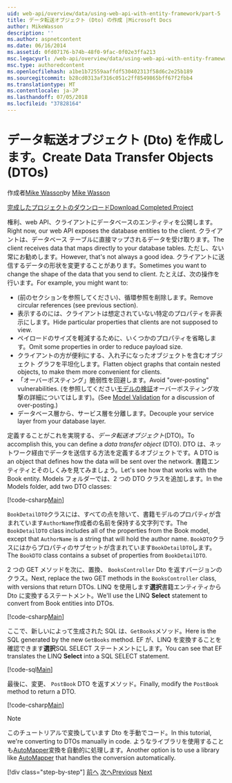 ```yaml
---
uid: web-api/overview/data/using-web-api-with-entity-framework/part-5
title: データ転送オブジェクト (Dto) の作成 |Microsoft Docs
author: MikeWasson
description: ''
ms.author: aspnetcontent
ms.date: 06/16/2014
ms.assetid: 0fd07176-b74b-48f0-9fac-0f02e3ffa213
msc.legacyurl: /web-api/overview/data/using-web-api-with-entity-framework/part-5
msc.type: authoredcontent
ms.openlocfilehash: a1be1b72559aaffdf530402313f58d6c2e25b189
ms.sourcegitcommit: b28cd0313af316c051c2ff8549865bff67f2fbb4
ms.translationtype: MT
ms.contentlocale: ja-JP
ms.lasthandoff: 07/05/2018
ms.locfileid: "37828164"
---
```

<a name="create-data-transfer-objects-dtos"></a><span data-ttu-id="6a794-102">データ転送オブジェクト (Dto) を作成します。</span><span class="sxs-lookup"><span data-stu-id="6a794-102">Create Data Transfer Objects (DTOs)</span></span>
====================
<span data-ttu-id="6a794-103">作成者[Mike Wasson](https://github.com/MikeWasson)</span><span class="sxs-lookup"><span data-stu-id="6a794-103">by [Mike Wasson](https://github.com/MikeWasson)</span></span>

[<span data-ttu-id="6a794-104">完成したプロジェクトのダウンロード</span><span class="sxs-lookup"><span data-stu-id="6a794-104">Download Completed Project</span></span>](https://github.com/MikeWasson/BookService)

<span data-ttu-id="6a794-105">権利、web API、クライアントにデータベースのエンティティを公開します。</span><span class="sxs-lookup"><span data-stu-id="6a794-105">Right now, our web API exposes the database entities to the client.</span></span> <span data-ttu-id="6a794-106">クライアントは、データベース テーブルに直接マップされるデータを受け取ります。</span><span class="sxs-lookup"><span data-stu-id="6a794-106">The client receives data that maps directly to your database tables.</span></span> <span data-ttu-id="6a794-107">ただし、ない常にお勧めします。</span><span class="sxs-lookup"><span data-stu-id="6a794-107">However, that's not always a good idea.</span></span> <span data-ttu-id="6a794-108">クライアントに送信するデータの形状を変更することがあります。</span><span class="sxs-lookup"><span data-stu-id="6a794-108">Sometimes you want to change the shape of the data that you send to client.</span></span> <span data-ttu-id="6a794-109">たとえば、次の操作を行います。</span><span class="sxs-lookup"><span data-stu-id="6a794-109">For example, you might want to:</span></span>

- <span data-ttu-id="6a794-110">(前のセクションを参照してください)、循環参照を削除します。</span><span class="sxs-lookup"><span data-stu-id="6a794-110">Remove circular references (see previous section).</span></span>
- <span data-ttu-id="6a794-111">表示するのには、クライアントは想定されていない特定のプロパティを非表示にします。</span><span class="sxs-lookup"><span data-stu-id="6a794-111">Hide particular properties that clients are not supposed to view.</span></span>
- <span data-ttu-id="6a794-112">ペイロードのサイズを軽減するために、いくつかのプロパティを省略します。</span><span class="sxs-lookup"><span data-stu-id="6a794-112">Omit some properties in order to reduce payload size.</span></span>
- <span data-ttu-id="6a794-113">クライアントの方が便利にする、入れ子になったオブジェクトを含むオブジェクト グラフを平坦化します。</span><span class="sxs-lookup"><span data-stu-id="6a794-113">Flatten object graphs that contain nested objects, to make them more convenient for clients.</span></span>
- <span data-ttu-id="6a794-114">「オーバーポスティング」脆弱性を回避します。</span><span class="sxs-lookup"><span data-stu-id="6a794-114">Avoid "over-posting" vulnerabilities.</span></span> <span data-ttu-id="6a794-115">(を参照してください[モデルの検証](../../formats-and-model-binding/model-validation-in-aspnet-web-api.md)オーバーポスティング攻撃の詳細についてはします)。</span><span class="sxs-lookup"><span data-stu-id="6a794-115">(See [Model Validation](../../formats-and-model-binding/model-validation-in-aspnet-web-api.md) for a discussion of over-posting.)</span></span>
- <span data-ttu-id="6a794-116">データベース層から、サービス層を分離します。</span><span class="sxs-lookup"><span data-stu-id="6a794-116">Decouple your service layer from your database layer.</span></span>

<span data-ttu-id="6a794-117">定義することがこれを実現する、*データ転送オブジェクト*(DTO)。</span><span class="sxs-lookup"><span data-stu-id="6a794-117">To accomplish this, you can define a *data transfer object* (DTO).</span></span> <span data-ttu-id="6a794-118">DTO は、ネットワーク経由でデータを送信する方法を定義するオブジェクトです。</span><span class="sxs-lookup"><span data-stu-id="6a794-118">A DTO is an object that defines how the data will be sent over the network.</span></span> <span data-ttu-id="6a794-119">書籍エンティティとそのしくみを見てみましょう。</span><span class="sxs-lookup"><span data-stu-id="6a794-119">Let's see how that works with the Book entity.</span></span> <span data-ttu-id="6a794-120">Models フォルダーでは、2 つの DTO クラスを追加します。</span><span class="sxs-lookup"><span data-stu-id="6a794-120">In the Models folder, add two DTO classes:</span></span>

[!code-csharp[Main](part-5/samples/sample1.cs)]

<span data-ttu-id="6a794-121">`BookDetailDTO`クラスには、すべての点を除いて、書籍モデルのプロパティが含まれています`AuthorName`作成者の名前を保持する文字列です。</span><span class="sxs-lookup"><span data-stu-id="6a794-121">The `BookDetailDTO` class includes all of the properties from the Book model, except that `AuthorName` is a string that will hold the author name.</span></span> <span data-ttu-id="6a794-122">`BookDTO`クラスにはからプロパティのサブセットが含まれています`BookDetailDTO`します。</span><span class="sxs-lookup"><span data-stu-id="6a794-122">The `BookDTO` class contains a subset of properties from `BookDetailDTO`.</span></span>

<span data-ttu-id="6a794-123">2 つの GET メソッドを次に、置換、 `BooksController` Dto を返すバージョンのクラス。</span><span class="sxs-lookup"><span data-stu-id="6a794-123">Next, replace the two GET methods in the `BooksController` class, with versions that return DTOs.</span></span> <span data-ttu-id="6a794-124">LINQ を使用します**選択**書籍エンティティから Dto に変換するステートメント。</span><span class="sxs-lookup"><span data-stu-id="6a794-124">We'll use the LINQ **Select** statement to convert from Book entities into DTOs.</span></span>

[!code-csharp[Main](part-5/samples/sample2.cs)]

<span data-ttu-id="6a794-125">ここで、新しいによって生成された SQL は、`GetBooks`メソッド。</span><span class="sxs-lookup"><span data-stu-id="6a794-125">Here is the SQL generated by the new `GetBooks` method.</span></span> <span data-ttu-id="6a794-126">EF が、LINQ を変換することを確認できます**選択**SQL SELECT ステートメントにします。</span><span class="sxs-lookup"><span data-stu-id="6a794-126">You can see that EF translates the LINQ **Select** into a SQL SELECT statement.</span></span>

[!code-sql[Main](part-5/samples/sample3.sql)]

<span data-ttu-id="6a794-127">最後に、変更、 `PostBook` DTO を返すメソッド。</span><span class="sxs-lookup"><span data-stu-id="6a794-127">Finally, modify the `PostBook` method to return a DTO.</span></span>

[!code-csharp[Main](part-5/samples/sample4.cs)]

> [!NOTE]
> <span data-ttu-id="6a794-128">このチュートリアルで変換しています Dto を手動でコード。</span><span class="sxs-lookup"><span data-stu-id="6a794-128">In this tutorial, we're converting to DTOs manually in code.</span></span> <span data-ttu-id="6a794-129">ようなライブラリを使用することも[AutoMapper](http://automapper.org/)変換を自動的に処理します。</span><span class="sxs-lookup"><span data-stu-id="6a794-129">Another option is to use a library like [AutoMapper](http://automapper.org/) that handles the conversion automatically.</span></span>
> 
> [!div class="step-by-step"]
> <span data-ttu-id="6a794-130">[前へ](part-4.md)
> [次へ](part-6.md)</span><span class="sxs-lookup"><span data-stu-id="6a794-130">[Previous](part-4.md)
[Next](part-6.md)</span></span>
